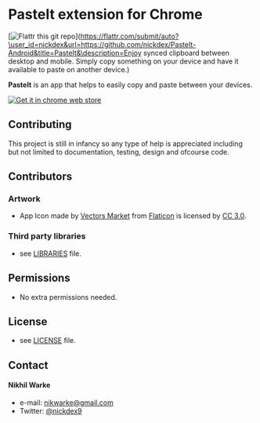 PasteIt extension for Chrome
======
[![Flattr this git repo](http://api.flattr.com/button/flattr-badge-large.png)](https://flattr.com/submit/auto?\user_id=nickdex&url=https://github.com/nickdex/PasteIt-Android&title=PasteIt&\description=Enjoy synced clipboard between desktop and mobile. Simply copy something on your device and have it available to paste on another device.)

**PasteIt** is an app that helps to easily copy and paste between your devices.

[![Get it in chrome web store](https://developer.chrome.com/webstore/images/ChromeWebStore_Badge_v2_496x150.png)](https://chrome.google.com/webstore/detail/pasteit/hkebmdiodpkoikbpcibofhnepeelpecj)

<!-- #### Screenshot
![Screenshot Android](http://url/screenshot-appname-android.png "screenshot Android") -->

## Contributing
This project is still in infancy so any type of help is appreciated including but not limited to documentation, testing, design and ofcourse code.

## Contributors
### Artwork
* App Icon made by [Vectors Market](http://www.flaticon.com/authors/vectors-market) from [Flaticon](http://www.flaticon.com) is licensed by [CC 3.0](http://creativecommons.org/licenses/by/3.0/).

### Third party libraries
* see [LIBRARIES](https://github.com/nickdex/PasteIt-Chrome/blob/master/LIBRARIES.md) file.

## Permissions
* No extra permissions needed.

## License
* see [LICENSE](https://github.com/nickdex/PasteIt-Chrome/blob/master/LICENSE.md) file.

## Contact
#### Nikhil Warke
* e-mail: nikwarke@gmail.com
* Twitter: [@nickdex9](https://twitter.com/nickdex9)
